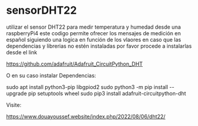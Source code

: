 # sensorDHT22  
utilizar el sensor DHT22 para medir temperatura y humedad desde una raspberryPi4
este codigo permite ofrecer los mensajes de medición en español siguiendo una logica en función de los vlaores
en caso que las dependencias y librerias no estén instaladas por favor procede a instalarlas desde el link 

https://github.com/adafruit/Adafruit_CircuitPython_DHT

O en su caso instalar Dependencias:

sudo apt install python3-pip libgpiod2
sudo python3 -m pip install --upgrade pip setuptools wheel
sudo pip3 install adafruit-circuitpython-dht

Visite:

https://www.douayoussef.website/index.php/2022/08/06/dht22/


